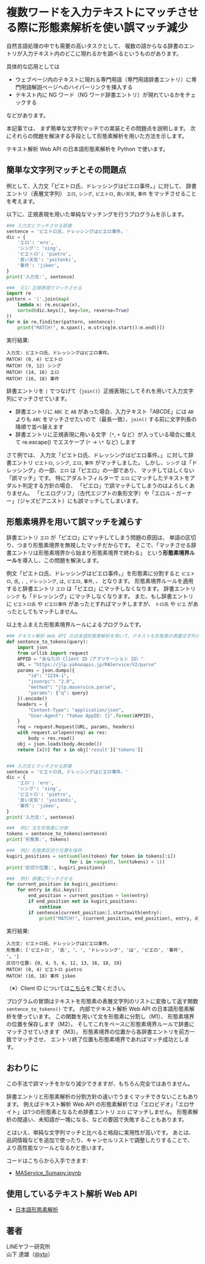 # 複数ワードを入力テキストにマッチさせる際に形態素解析を使い誤マッチ減少

自然言語処理の中でも需要の高いタスクとして、
複数の語からなる辞書のエントリが入力テキスト内のどこに現れるかを調べるというものがあります。

具体的な応用としては

- ウェブページ内のテキストに現れる専門用語（専門用語辞書エントリ）に専門用語解説ページへのハイパーリンクを挿入する
- テキスト内に NG ワード（NG ワード辞書エントリ）が現れているかをチェックする

などがあります。

本記事では、
まず簡単な文字列マッチでの実装とその問題点を説明します。
次にそれらの問題を解決する手段として形態素解析を用いた方法を示します。

テキスト解析 Web API の日本語形態素解析を Python で使います。

## 簡単な文字列マッチとその問題点

例として、入力文「ピエトロ氏、ドレッシングはピエロ事件。」に対して、
辞書エントリ（表層文字列） `エロ`, `シング`, `ピエトロ`, `良い天気`, `事件`
をマッチさせることを考えます。

以下に、正規表現を用いた単純なマッチングを行うプログラムを示します。

```python
### 入力文とマッチさせる辞書
sentence = 'ピエトロ氏、ドレッシングはピエロ事件。'
dic = {
    'エロ': 'ero',
    'シング': 'sing',
    'ピエトロ': 'pietro',
    '良い天気': 'yoitenki',
    '事件': 'jiken',
}
print('入力文:', sentence)

### （C1）正規表現でマッチさせる
import re
pattern = '|'.join(map(
    lambda x: re.escape(x),
    sorted(dic.keys(), key=len, reverse=True)
))
for m in re.finditer(pattern, sentence):
    print("MATCH!", m.span(), m.string[m.start():m.end()])
```

実行結果:

```
入力文: ピエトロ氏、ドレッシングはピエロ事件。
MATCH! (0, 4) ピエトロ
MATCH! (9, 12) シング
MATCH! (14, 16) エロ
MATCH! (16, 18) 事件
```

辞書エントリを `|` でつなげて（`join()`）正規表現にしてそれを用いて入力文字列にマッチさせています。

- 辞書エントリに `ABC` と `AB` があった場合、入力テキスト「ABCDE」には `AB` よりも `ABC` をマッチさせたいので（最長一致）、`join()` する前に文字列長の降順で並べ替えます
- 辞書エントリに正規表現に用いる文字（`*`, `+` など）が入っている場合に備えて re.escape() でエスケープ (`*` → `\*` など) します

さて例では、
入力文「ピエトロ氏、ドレッシングはピエロ事件。」
に対して辞書エントリ `ピエトロ`, `シング`, `エロ`, `事件` がマッチしました。
しかし、`シング` は「ドレッシング」の一部、`エロ` は「ピエロ」の一部であり、
マッチしてほしくない「誤マッチ」です。
特にアダルトフィルターで `エロ` にマッチしたテキストをアダルト判定する方針の場合、
「ピエロ」で誤マッチしてしまうのはよろしくありません。
「ヒエログリフ」（古代エジプトの象形文字）や「エロル・ガーナー」（ジャズピアニスト）にも誤マッチしてしまいます。

## 形態素境界を用いて誤マッチを減らす

辞書エントリ `エロ` が「ピエロ」にマッチしてしまう問題の原因は、
単語の区切り、つまり形態素境界を無視したマッチだからです。
そこで、「マッチさせる辞書エントリは形態素境界から始まり形態素境界で終わる」
という**形態素境界ルール**を導入し、この問題を解決します。

例文「ピエトロ氏、ドレッシングはピエロ事件。」を形態素に分割すると
`ピエトロ`, `氏`, `、`, `ドレッシング`, `は`, `ピエロ`, `事件`, `。`
となります。
形態素境界ルールを適用すると辞書エントリ `エロ` は「ピエロ」にマッチしなくなります。
辞書エントリ `シング` も「ドレッシング」にマッチしなくなります。
また、もし辞書エントリに `ピエトロ氏` や `ピエロ事件` があったとすればマッチしますが、
`トロ氏` や `ピエ` があったとしてもマッチしません。

以上をふまえた形態素境界ルールによるプログラムです。

```python
### テキスト解析 Web API の日本語形態素解析を用いて、テキストを形態素の表層文字列のリストに変換
def sentence_to_tokens(query):
    import json
    from urllib import request
    APPID = "あなたの Client ID（アプリケーション ID）"
    URL = "https://jlp.yahooapis.jp/MAService/V2/parse"
    params = json.dumps({
        "id": "1234-1",
        "jsonrpc": "2.0",
        "method": "jlp.maservice.parse",
        "params": {"q": query}
    }).encode()
    headers = {
        "Content-Type": "application/json",
        "User-Agent": "Yahoo AppID: {}".format(APPID),
    }
    req = request.Request(URL, params, headers)
    with request.urlopen(req) as res:
        body = res.read()
    obj = json.loads(body.decode())
    return [x[0] for x in obj['result']['tokens']]


### 入力文とマッチさせる辞書
sentence = 'ピエトロ氏、ドレッシングはピエロ事件。'
dic = {
    'エロ': 'ero',
    'シング': 'sing',
    'ピエトロ': 'pietro',
    '良い天気': 'yoitenki',
    '事件': 'jiken',
}
print('入力文:', sentence)

### （M1）文を形態素に分割
tokens = sentence_to_tokens(sentence)
print('形態素:', tokens)

### （M2）形態素区切り位置を保存
kugiri_positions = set(sum(len(token) for token in tokens[:i])
                       for i in range(0, len(tokens) + 1))
print('区切り位置:', kugiri_positions)

### （M3）辞書にマッチさせる
for current_position in kugiri_positions:
    for entry in dic.keys():
        end_position = current_position + len(entry)
        if end_position not in kugiri_positions:
            continue
        if sentence[current_position:].startswith(entry):
            print("MATCH!", (current_position, end_position), entry, dic[entry])
```

実行結果:

```
入力文: ピエトロ氏、ドレッシングはピエロ事件。
形態素: ['ピエトロ', '氏', '、', 'ドレッシング', 'は', 'ピエロ', '事件', '。']
区切り位置: {0, 4, 5, 6, 12, 13, 16, 18, 19} 
MATCH! (0, 4) ピエトロ pietro
MATCH! (16, 18) 事件 jiken
```

（※）Client ID については[こちら](../02_API_Specifications/00_Overview.md#client-id%E3%82%A2%E3%83%97%E3%83%AA%E3%82%B1%E3%83%BC%E3%82%B7%E3%83%A7%E3%83%B3id)をご覧ください。

プログラムの冒頭はテキストを形態素の表層文字列のリストに変換して返す関数
`sentence_to_tokens()`
です。
内部でテキスト解析 Web API の日本語形態素解析を使っています。
この関数を用いて文を形態素に分割し（M1）、
形態素境界の位置を保存します（M2）。
そしてこれをベースに形態素境界ルールで辞書にマッチさせていきます（M3）。
形態素境界の位置から各辞書エントリを前方一致でマッチさせ、
エントリ終了位置も形態素境界であればマッチ成功とします。

## おわりに

この手法で誤マッチをかなり減少できますが、もちろん完全ではありません。

辞書エントリと形態素解析の分割方針の違いでうまくマッチできないこともあります。
例えばテキスト解析 Web API の形態素解析では「エロビデオ」「エロサイト」は1つの形態素となるため辞書エントリ `エロ` にマッチしません。
形態素解析の間違い、未知語が一塊になる、などの要因で失敗することもあります。

とはいえ、単純な文字列マッチと比べると格段に実用性が高いです。
あとは、品詞情報などを追加で使ったり、キャンセルリストで調整したりすることで、
より高性能なツールとなるかと思います。

コードはこちらから入手できます:

- [MAService_Sumapy.ipynb](02_MAService_Sumapy_src/MAService_Sumapy.ipynb)

## 使用しているテキスト解析 Web API

- [日本語形態素解析](../02_API_Specifications/01_MAService.md)

## 著者

LINEヤフー研究所  
山下 達雄（[@yto](https://x.com/yto)）

